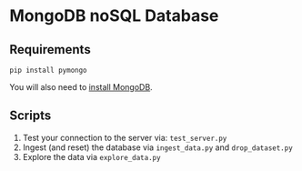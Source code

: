 # MongoDB noSQL Database

## Requirements

```
pip install pymongo
```

You will also need to
[install MongoDB](https://www.mongodb.com/download-center/community).

## Scripts

1) Test your connection to the server via: `test_server.py`
2) Ingest (and reset) the database via `ingest_data.py` and `drop_dataset.py`
3) Explore the data via `explore_data.py`
